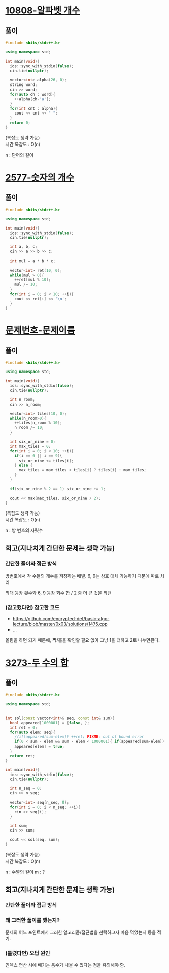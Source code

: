 # [10808-알파벳 개수](https://www.acmicpc.net/problem/10808)

## 풀이

```cpp
#include <bits/stdc++.h>

using namespace std;

int main(void){
  ios::sync_with_stdio(false);
  cin.tie(nullptr);
  
  vector<int> alpha(26, 0);
  string word;
  cin >> word;
  for(auto ch : word){
    ++alpha[ch-'a'];
  }
  for(int cnt : alpha){
    cout << cnt << " ";
  }
  return 0;
}
```


(복잡도 생략 가능)  
시간 복잡도 : O(n)  

n : 단어의 길이
 
# [2577-숫자의 개수](https://www.acmicpc.net/problem/2577)

## 풀이

```cpp
#include <bits/stdc++.h>

using namespace std;

int main(void){
  ios::sync_with_stdio(false);
  cin.tie(nullptr);

  int a, b, c;
  cin >> a >> b >> c;
  
  int mul = a * b * c;
  
  vector<int> ret(10, 0);
  while(mul > 0){
    ++ret[mul % 10];
    mul /= 10;
  }
  for(int i = 0; i < 10; ++i){
    cout << ret[i] << '\n';
  }
}
```
 
# [문제번호-문제이름](문제링크)

## 풀이

```cpp
#include <bits/stdc++.h>

using namespace std;

int main(void){
  ios::sync_with_stdio(false);
  cin.tie(nullptr);

  int n_room;
  cin >> n_room;

  vector<int> tiles(10, 0);
  while(n_room>0){
    ++tiles[n_room % 10];
    n_room /= 10;
  }

  int six_or_nine = 0;
  int max_tiles = 0;
  for(int i = 0; i < 10; ++i){
    if(i == 6 || i == 9){
      six_or_nine += tiles[i];
    } else {
      max_tiles = max_tiles < tiles[i] ? tiles[i] : max_tiles;
    }
  }

  if(six_or_nine % 2 == 1) six_or_nine += 1;
  
  cout << max(max_tiles, six_or_nine / 2);
}
```

(복잡도 생략 가능)  
시간 복잡도 : O(n)  

n : 방 번호의 자릿수  

## 회고(지나치게 간단한 문제는 생략 가능)

### 간단한 풀이와 접근 방식

방번호에서 각 수들의 개수를 저장하는 배열.
6, 9는 상호 대체 가능하기 때문에 따로 처리

최대 등장 횟수와 6, 9 등장 회수 합 / 2 중 더 큰 것을 리턴

### (참고했다면) 참고한 코드

- https://github.com/encrypted-def/basic-algo-lecture/blob/master/0x03/solutions/1475.cpp
- ...

올림을 하면 되기 때문에, 짝/홀을 확인할 필요 없이 그냥 1을 더하고 2로 나누면된다.
 
# [3273-두 수의 합](https://www.acmicpc.net/problem/3273)

## 풀이

```cpp
#include <bits/stdc++.h>

using namespace std;
  

int sol(const vector<int>& seq, const int& sum){
  bool appeared[1000001] = {false, };
  int ret = 0;
  for(auto elem: seq){
    //if(appeared[sum-elem]) ++ret; FIXME: out of bound error
    if(0 < sum - elem && sum - elem < 1000001){ if(appeared[sum-elem]) ++ret;}
    appeared[elem] = true;
  }
  return ret;
}

int main(void){
  ios::sync_with_stdio(false);
  cin.tie(nullptr);

  int n_seq = 0;
  cin >> n_seq;

  vector<int> seq(n_seq, 0);
  for(int i = 0; i < n_seq; ++i){
    cin >> seq[i];
  }

  int sum;
  cin >> sum;

  cout << sol(seq, sum);
}
```

(복잡도 생략 가능)  
시간 복잡도 : O(n)  

n : 수열의 길이
m : ?

## 회고(지나치게 간단한 문제는 생략 가능)

### 간단한 풀이와 접근 방식

### 왜 그러한 풀이를 했는지? 

문제의 어느 포인트에서 그러한 알고리즘/접근법을 선택하고자 마음 먹었는지 등을 적기.   

### (틀렸다면) 오답 원인

인덱스 연산 시에 빼기는 음수가 나올 수 있다는 점을 유의해야 함.

